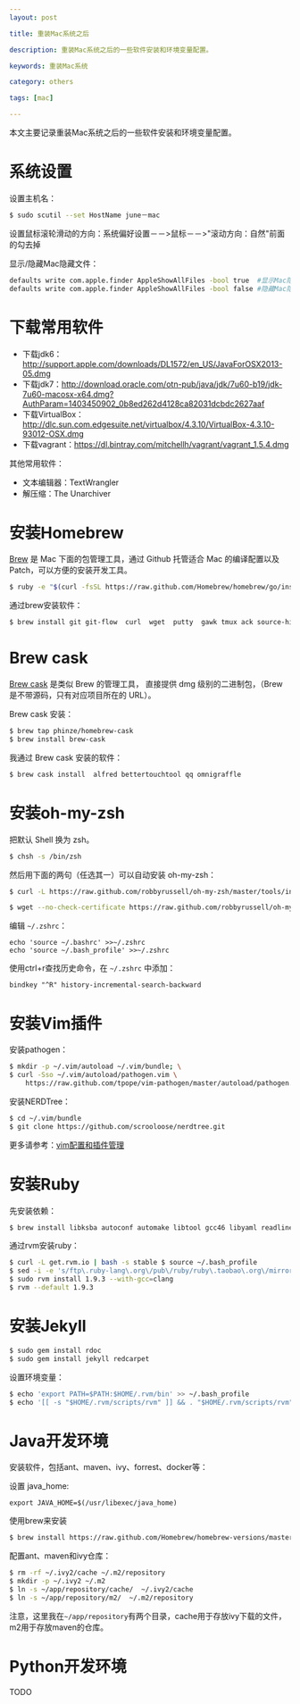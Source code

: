 ```yaml
---
layout: post

title: 重装Mac系统之后

description: 重装Mac系统之后的一些软件安装和环境变量配置。

keywords: 重装Mac系统

category: others

tags: [mac]

---
```



本文主要记录重装Mac系统之后的一些软件安装和环境变量配置。


# 系统设置

设置主机名：

```bash
$ sudo scutil --set HostName june－mac
```

设置鼠标滚轮滑动的方向：系统偏好设置－－>鼠标－－>"滚动方向：自然"前面的勾去掉

显示/隐藏Mac隐藏文件：

```bash
defaults write com.apple.finder AppleShowAllFiles -bool true  #显示Mac隐藏文件的命令
defaults write com.apple.finder AppleShowAllFiles -bool false #隐藏Mac隐藏文件的命令
```

# 下载常用软件

- 下载jdk6：<http://support.apple.com/downloads/DL1572/en_US/JavaForOSX2013-05.dmg>
- 下载jdk7：<http://download.oracle.com/otn-pub/java/jdk/7u60-b19/jdk-7u60-macosx-x64.dmg?AuthParam=1403450902_0b8ed262d4128ca82031dcbdc2627aaf>
- 下载VirtualBox：<http://dlc.sun.com.edgesuite.net/virtualbox/4.3.10/VirtualBox-4.3.10-93012-OSX.dmg>
- 下载vagrant：<https://dl.bintray.com/mitchellh/vagrant/vagrant_1.5.4.dmg>

其他常用软件：

- 文本编辑器：TextWrangler
- 解压缩：The Unarchiver

# 安装Homebrew

[Brew](http://brew.sh/) 是 Mac 下面的包管理工具，通过 Github 托管适合 Mac 的编译配置以及 Patch，可以方便的安装开发工具。

```bash
$ ruby -e "$(curl -fsSL https://raw.github.com/Homebrew/homebrew/go/install)"
```

通过brew安装软件：

```bash
$ brew install git git-flow  curl  wget  putty  gawk tmux ack source-highlight aria2 dos2unix nmap iotop htop  ctags readline
```

# Brew cask

[Brew cask](https://github.com/phinze/homebrew-cask) 是类似 Brew 的管理工具， 直接提供 dmg 级别的二进制包，（Brew 是不带源码，只有对应项目所在的 URL）。

Brew cask 安装：

```bash
$ brew tap phinze/homebrew-cask
$ brew install brew-cask
```

我通过 Brew cask 安装的软件：

```bash
$ brew cask install  alfred bettertouchtool qq omnigraffle
```

# 安装oh-my-zsh

把默认 Shell 换为 zsh。

```bash
$ chsh -s /bin/zsh
```

然后用下面的两句（任选其一）可以自动安装 oh-my-zsh：

```bash
$ curl -L https://raw.github.com/robbyrussell/oh-my-zsh/master/tools/install.sh | sh
```

```bash
$ wget --no-check-certificate https://raw.github.com/robbyrussell/oh-my-zsh/master/tools/install.sh -O - | sh
```

编辑 `~/.zshrc`：

```
echo 'source ~/.bashrc' >>~/.zshrc
echo 'source ~/.bash_profile' >>~/.zshrc
```

使用ctrl+r查找历史命令，在 `~/.zshrc` 中添加：

```
bindkey "^R" history-incremental-search-backward
```

# 安装Vim插件
安装pathogen：

```bash
$ mkdir -p ~/.vim/autoload ~/.vim/bundle; \
$ curl -Sso ~/.vim/autoload/pathogen.vim \
    https://raw.github.com/tpope/vim-pathogen/master/autoload/pathogen.vim
```

安装NERDTree：

```bash
$ cd ~/.vim/bundle
$ git clone https://github.com/scrooloose/nerdtree.git
```

更多请参考：[vim配置和插件管理](/2014/01/14/vim-config-and-plugins/)

# 安装Ruby

先安装依赖：

```bash
$ brew install libksba autoconf automake libtool gcc46 libyaml readline
```
通过rvm安装ruby：

```bash
$ curl -L get.rvm.io | bash -s stable $ source ~/.bash_profile
$ sed -i -e 's/ftp\.ruby-lang\.org\/pub\/ruby/ruby\.taobao\.org\/mirrors\/ruby/g' ~/.rvm/config/db
$ sudo rvm install 1.9.3 --with-gcc=clang
$ rvm --default 1.9.3
```

# 安装Jekyll

```bash
$ sudo gem install rdoc
$ sudo gem install jekyll redcarpet
```

设置环境变量：

```bash
$ echo 'export PATH=$PATH:$HOME/.rvm/bin' >> ~/.bash_profile
$ echo '[[ -s "$HOME/.rvm/scripts/rvm" ]] && . "$HOME/.rvm/scripts/rvm"' >> ~/.bash_profile
```

# Java开发环境

安装软件，包括ant、maven、ivy、forrest、docker等：

设置 java_home:

```
export JAVA_HOME=$(/usr/libexec/java_home)
```

使用brew来安装

```bash
$ brew install https://raw.github.com/Homebrew/homebrew-versions/master/maven30.rb ant ivy apache-forrest docker 
```

配置ant、maven和ivy仓库：

```bash
$ rm -rf ~/.ivy2/cache ~/.m2/repository
$ mkdir -p ~/.ivy2 ~/.m2
$ ln -s ~/app/repository/cache/  ~/.ivy2/cache
$ ln -s ~/app/repository/m2/  ~/.m2/repository
```

注意，这里我在`~/app/repository`有两个目录，cache用于存放ivy下载的文件，m2用于存放maven的仓库。

# Python开发环境
TODO
